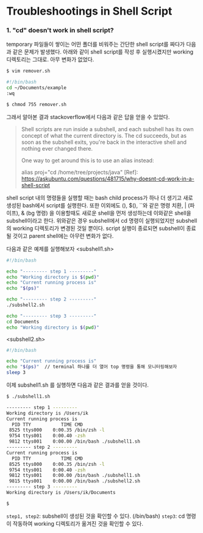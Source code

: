 # Troubleshootings in Shell Script 

### 1. "cd" doesn't work in shell script?

temporary 파일들이 쌓이는 어떤 폴더를 비워주는 간단한 shell script를 짜다가 다음과 같은 문제가 발생했다. 아래와 같이 shell script를 작성 후 실행시켰지만 working 디렉토리는 그대로. 아무 변화가 없었다.
```bash
$ vim remover.sh

#!/bin/bash
cd ~/Documents/example
:wq

$ chmod 755 remover.sh
```

그래서 알아본 결과 stackoverflow에서 다음과 같은 답을 얻을 수 있었다.

> Shell scripts are run inside a subshell, and each subshell has its own concept of what the current directory is. The cd succeeds, but as soon as the subshell exits, you're back in the interactive shell and nothing ever changed there.
> 
> One way to get around this is to use an alias instead:
> 
> alias proj="cd /home/tree/projects/java"
> [Ref]: https://askubuntu.com/questions/481715/why-doesnt-cd-work-in-a-shell-script

shell script 내의 명령들을 실행할 때는 bash child process가 하나 더 생기고 새로 생성된 bash에서 script를 실행한다. 또한 이외에도 (), $(), ``와 같은 명령 치환, | (파이프), & (bg 명령) 을 이용할때도 새로운 shell을 먼저 생성하는데 이와같은 shell을 subshell이라고 한다. 위와같은 경우 subshell에서 cd 명령이 실행되었지만 subshell의 working 디렉토리가 변경된 것일 뿐이다. script 실행이 종료되면 subshell이 종료될 것이고 parent shell에는 아무런 변화가 없다. 

다음과 같은 예제를 실행해보자
<subshell1.sh>
```bash
#!/bin/bash

echo "--------- step 1 ---------"
echo "Working directory is $(pwd)"
echo "Current running process is"
echo "$(ps)"

echo "--------- step 2 ---------"
./subshell2.sh

echo "--------- step 3 ---------"
cd Documents
echo "Working directory is $(pwd)"
```

<subshell2.sh>
```bash
#!/bin/bash

echo "Current running process is"
echo "$(ps)"  // terminal 하나를 더 열어 top 명령을 통해 모니터링해보자
sleep 3
```

이제 subshell1.sh 를 실행하면 다음과 같은 결과를 얻을 것이다. 

```bash
$ ./subshell1.sh

--------- step 1 ---------
Working directory is /Users/ik
Current running process is
  PID TTY           TIME CMD
 8525 ttys000    0:00.35 /bin/zsh -l
 9754 ttys001    0:00.40 -zsh
 9812 ttys001    0:00.00 /bin/bash ./subshell1.sh
--------- step 2 ---------
Current running process is
  PID TTY           TIME CMD
 8525 ttys000    0:00.35 /bin/zsh -l
 9754 ttys001    0:00.40 -zsh
 9812 ttys001    0:00.00 /bin/bash ./subshell1.sh
 9815 ttys001    0:00.00 /bin/bash ./subshell2.sh
--------- step 3 ---------
Working directory is /Users/ik/Documents

$
```

`step1, step2`: subshell이 생성된 것을 확인할 수 있다. (/bin/bash)
`step3`: cd 명령이 작동하여 working 디렉토리가 옮겨진 것을 확인할 수 있다.